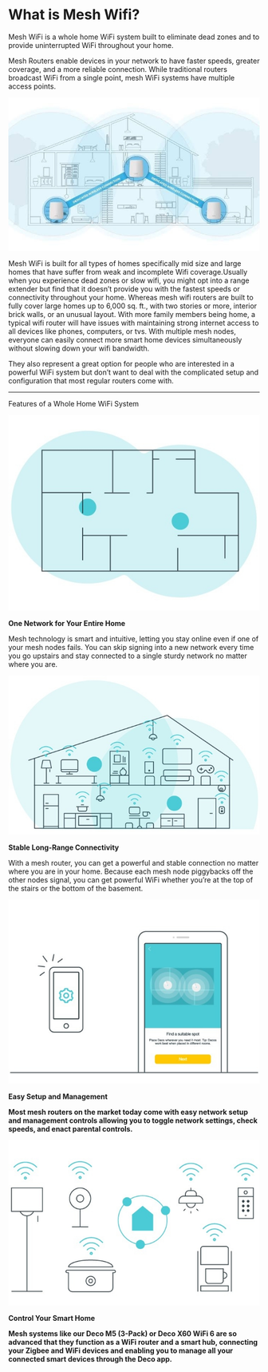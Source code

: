
<html>
<head>
</head>
<body>
<link rel="stylesheet" href="style.css">
<h1>What is Mesh Wifi?</h1>
<p>

Mesh WiFi is a whole home WiFi system built to eliminate dead zones and to provide uninterrupted WiFi throughout your home.<br>

Mesh Routers enable devices in your network to have faster speeds, greater coverage, and a more reliable connection. While traditional routers broadcast WiFi from a single point, mesh WiFi systems have multiple access points.<br>

<img src="SAVE_20210511_120822.jpg" alt="mesh wifi">

Mesh WiFi is built for all types of homes specifically mid size and large homes that have suffer from weak and incomplete Wifi coverage.Usually when you experience dead zones or slow wifi, you might opt into a range extender but find that it doesn’t provide you with the fastest speeds or connectivity throughout your home. Whereas mesh wifi routers are built to fully cover large homes up to 6,000 sq. ft., with two stories or more, interior brick walls, or an unusual layout. With more family members being home, a typical wifi router will have issues with maintaining strong internet access to all devices like phones, computers, or tvs. With multiple mesh nodes, everyone can easily connect more smart home devices simultaneously without slowing down your wifi bandwidth.<br>

They also represent a great option for people who are interested in a powerful WiFi system but don’t want to deal with the complicated setup and configuration that most regular routers come with.

<hr>
Features of a Whole Home WiFi System <br>

<img src="SAVE_20210511_122853.jpg " alt="mesh2 wifi"><br>

<b>One Network for Your Entire Home</b>

Mesh technology is smart and intuitive, letting you stay online even if one of your mesh nodes fails. You can skip signing into a new network every time you go upstairs and stay connected to a single sturdy network no matter where you are.

<img src="SAVE_20210511_125034.jpg " alt="mesh5 wifi">

<b>Stable Long-Range Connectivity</b>

With a mesh router, you can get a powerful and stable connection no matter where you are in your home. Because each mesh node piggybacks off the other nodes signal, you can get powerful WiFi whether you’re at the top of the stairs or the bottom of the basement.



<img src="SAVE_20210511_125159.jpg"   alt="mesh3 wifi">

<b>Easy Setup and Management<b>

Most mesh routers on the market today come with easy network setup and management controls allowing you to toggle network settings, check speeds, and enact parental controls.

<img src="SAVE_20210511_125242.jpg "   alt="mesh4 wifi">

<b>Control Your Smart Home<b>

Mesh systems like our Deco M5 (3-Pack) or Deco X60 WiFi 6 are so advanced that they function as a WiFi router and a smart hub, connecting your Zigbee and WiFi devices and enabling you to manage all your connected smart devices through the Deco app.
</p>
</body>
</html>
